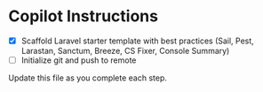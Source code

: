# Copilot Instructions

- [x] Scaffold Laravel starter template with best practices (Sail, Pest, Larastan, Sanctum, Breeze, CS Fixer, Console Summary)
- [ ] Initialize git and push to remote

Update this file as you complete each step.